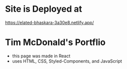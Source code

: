 # Site is Deployed at 
https://elated-bhaskara-3a30e8.netlify.app/

# Tim McDonald's Portflio
- this page was made in React
- uses HTML, CSS, Styled-Components, and JavaScript

